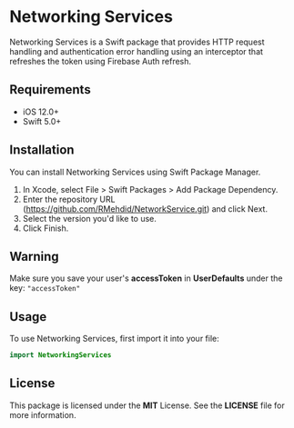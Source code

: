 # Networking Services

Networking Services is a Swift package that provides HTTP request handling and authentication error handling using an interceptor that refreshes the token using Firebase Auth refresh.

## Requirements

- iOS 12.0+
- Swift 5.0+

## Installation

You can install Networking Services using Swift Package Manager.

1. In Xcode, select File > Swift Packages > Add Package Dependency.
2. Enter the repository URL (https://github.com/RMehdid/NetworkService.git) and click Next.
3. Select the version you'd like to use.
4. Click Finish.

## Warning
Make sure you save your user's **accessToken** in **UserDefaults** under the key: ```"accessToken"```

## Usage

To use Networking Services, first import it into your file:

```swift
import NetworkingServices
```

## License

This package is licensed under the **MIT** License. See the **LICENSE** file for more information.
